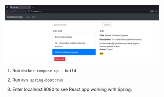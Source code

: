 ##

![img.png](img.png)

1.  Run `docker-compose up --build`


2.  Run `mvn spring-boot:run`


3. Enter localhost:8080 to see React app working with Spring.